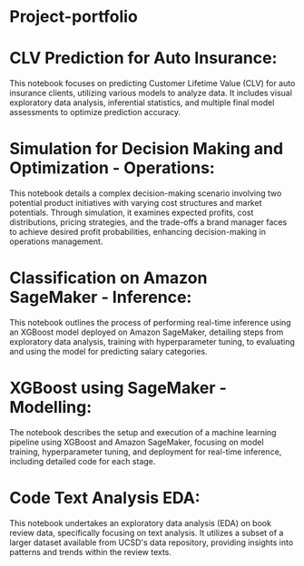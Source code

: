 # Project-portfolio 
# CLV Prediction for Auto Insurance:
This notebook focuses on predicting Customer Lifetime Value (CLV) for auto insurance clients, utilizing various models to analyze data. It includes visual exploratory data analysis, inferential statistics, and multiple final model assessments to optimize prediction accuracy. ​​

# Simulation for Decision Making and Optimization - Operations: 
This notebook details a complex decision-making scenario involving two potential product initiatives with varying cost structures and market potentials. Through simulation, it examines expected profits, cost distributions, pricing strategies, and the trade-offs a brand manager faces to achieve desired profit probabilities, enhancing decision-making in operations management.

# Classification on Amazon SageMaker - Inference:
This notebook outlines the process of performing real-time inference using an XGBoost model deployed on Amazon SageMaker, detailing steps from exploratory data analysis, training with hyperparameter tuning, to evaluating and using the model for predicting salary categories.

# XGBoost using SageMaker - Modelling: 
The notebook describes the setup and execution of a machine learning pipeline using XGBoost and Amazon SageMaker, focusing on model training, hyperparameter tuning, and deployment for real-time inference, including detailed code for each stage.

# Code Text Analysis EDA:
This notebook undertakes an exploratory data analysis (EDA) on book review data, specifically focusing on text analysis. It utilizes a subset of a larger dataset available from UCSD's data repository, providing insights into patterns and trends within the review texts. ​​









